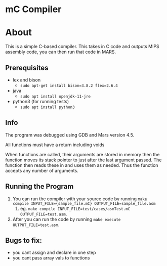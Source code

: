 # mC Compiler

# About
This is a simple C-based compiler. This takes in C code and outputs MIPS assembly code, you can then run that code in MARS.

## Prerequisites
* lex and bison 
  * ```sudo apt-get install bison=3.8.2 flex=2.6.4```
* java
  * ```sudo apt install openjdk-11-jre```
* python3 (for running tests)
  * ```sudo apt install python3```

## Info
The program was debugged using GDB and Mars version 4.5.

All functions must have a return including voids

When functions are called, their arguments are stored in memory then the function moves its stack pointer to just after the last argument passed.
The function then reads these in and uses them as needed. Thus the function accepts any number of arguments.

## Running the Program
1. You can run the compiler with your source code by running ```make compile INPUT_FILE={sample_file.mC} OUTPUT_FILE=sample_file.asm``` 
   1. eg. ```make compile INPUT_FILE=test/cases/asmTest.mC OUTPUT_FILE=test.asm```. 
2. After you can run the code by running ```make execute OUTPUT_FILE=test.asm```.

## Bugs to fix:
* you cant assign and declare in one step
* you cant pass array vals to functions
